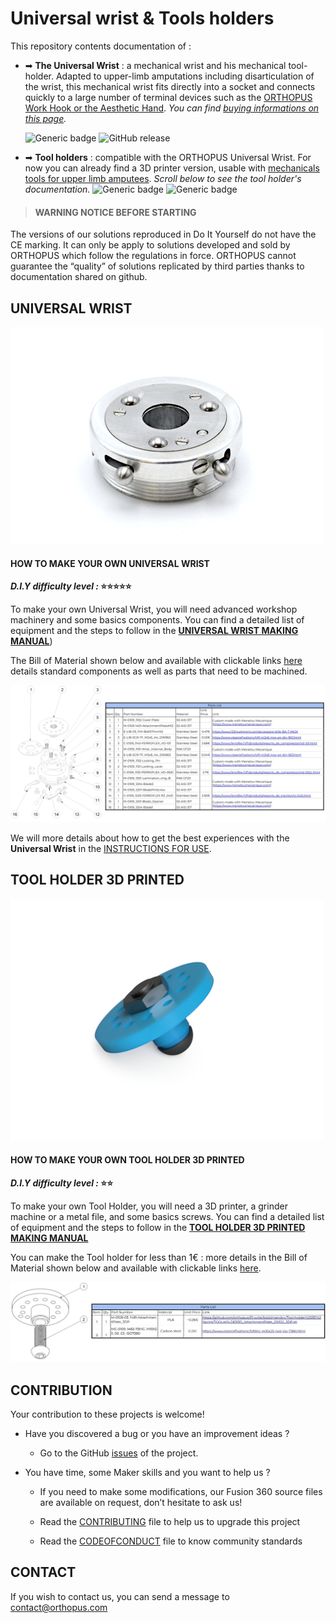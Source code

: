 # Universal wrist & Tools holders

This repository contents documentation of : 

- ➡ **The Universal Wrist** : a mechanical wrist and his mechanical tool-holder. Adapted to upper-limb amputations including disarticulation of the  wrist, this mechanical wrist fits directly into a socket and connects quickly to a large number of terminal devices such as the [ORTHOPUS Work Hook or the Aesthetic Hand](https://orthopus.com/en/upper-limb-prosthetics/). *You can find [buying informations on this page](https://orthopus.com/en/universal-wrist/).*

  ![Generic badge](https://img.shields.io/badge/CE_Mark-NO-critical.svg)
  ![GitHub release](https://img.shields.io/badge/release-v1.4-blue)

- ➡ **Tool holders** : compatible with the ORTHOPUS Universal Wrist. For now you can already find a 3D printer version, usable with [mechanicals tools for upper limb amputees](https://github.com/orthopus/01-mechanicals-tools). *Scroll below to see the tool holder's documentation.*
  ![Generic badge](https://img.shields.io/badge/version-DIY-yellow.svg)
  ![Generic badge](https://img.shields.io/badge/CE_Mark-NO-critical.svg)

  

> #### WARNING NOTICE BEFORE STARTING
The versions of our solutions reproduced in Do It Yourself do not have the CE marking. It can only be apply to solutions developed and sold by ORTHOPUS which follow the regulations in force. ORTHOPUS cannot guarantee the “quality” of solutions replicated by third parties thanks to documentation shared on github.




## UNIVERSAL WRIST

![UniversalWrist_ORTHOPUS](assets/Universal-Wrist_ORTHOPUS.JPG)

#### HOW TO MAKE YOUR OWN UNIVERSAL WRIST

***D.I.Y difficulty level :* ⭐⭐⭐⭐⭐**

To make your own Universal Wrist, you will need advanced workshop machinery and some basics components. You can find a detailed list of equipment and the steps to follow in the **[UNIVERSAL WRIST MAKING MANUAL](./docs/wrist/UniversalWrist_making-manual.md)**)

The Bill of Material shown below and available with clickable links [here](https://github.com/orthopus/01-wrist/blob/main/src/Wrist/ILL-0109-BoMGitHub.pdf) details standard components as well as parts that need to be machined.

[![ILL-0109-BomGithub](assets/ILL-0109-BomGithub.png)](https://github.com/orthopus/01-wrist/blob/main/src/Wrist/ILL-0109-BoMGitHub.pdf)


We will more details about how to get the best experiences with the **Universal Wrist** in the [INSTRUCTIONS FOR USE](https://orthopus.com/wp-content/uploads/2021/06/IFU-OR-0109-Universal-Wrist-ORTHOPUS-Instructions-For-Use.pdf).


## TOOL HOLDER 3D PRINTED

![IMG-210115-ExportCAO_3DToolholder](assets/IMG-210115-ExportCAO_3DToolholder.png)

#### HOW TO MAKE YOUR OWN  TOOL HOLDER 3D PRINTED

***D.I.Y difficulty level :* ⭐⭐**

To make your own Tool Holder, you will need a 3D printer, a grinder machine or a metal file, and some basics screws. You can find a detailed list of equipment and the steps to follow in the **[TOOL HOLDER 3D PRINTED MAKING MANUAL](./docs/tool-holder-3D-printer/ToolHolder_3D_making-manual.md)**

You can make the Tool holder for less than 1€ : more details in the Bill of Material shown below and available with clickable links [here](https://github.com/orthopus/01-wrist/blob/main/src/Tool-holder%203D%20print/ILL-0109-DIYAttachementPlateBoM.pdf).

[![ILL-0109-DIYAttachementPlateBoM](assets/ILL-0109-DIYAttachementPlateBoM.jpg)](https://github.com/orthopus/01-wrist/blob/main/src/Tool-holder%203D%20print/ILL-0109-DIYAttachementPlateBoM.pdf)



## CONTRIBUTION

Your contribution to these projects is welcome!

* Have you discovered a bug or you have an improvement ideas ?
  
  * Go to the GitHub [issues](https://github.com/orthopus/01-wrist/issues) of the project.
  
* You have time, some Maker skills and you want to help us ?

  * If you need to make some modifications, our Fusion 360 source files are available on request, don’t hesitate to ask us!

  * Read the [CONTRIBUTING](CONTRIBUTING.md) file to help us to upgrade this project

  * Read the [CODEOFCONDUCT](CODEOFCONDUCT.md) file to know community standards

    


## CONTACT

If you wish to contact us, you can send a message to contact@orthopus.com
